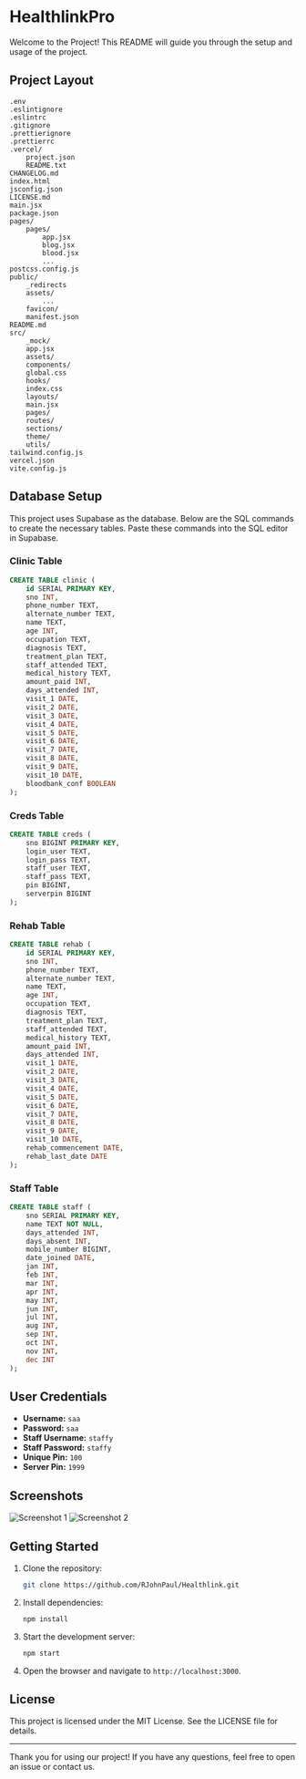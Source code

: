 # HealthlinkPro

Welcome to the Project! This README will guide you through the setup and usage of the project.

## Project Layout

```
.env
.eslintignore
.eslintrc
.gitignore
.prettierignore
.prettierrc
.vercel/
	project.json
	README.txt
CHANGELOG.md
index.html
jsconfig.json
LICENSE.md
main.jsx
package.json
pages/
	pages/
		app.jsx
		blog.jsx
		blood.jsx
		...
postcss.config.js
public/
	_redirects
	assets/
		...
	favicon/
	manifest.json
README.md
src/
	_mock/
	app.jsx
	assets/
	components/
	global.css
	hooks/
	index.css
	layouts/
	main.jsx
	pages/
	routes/
	sections/
	theme/
	utils/
tailwind.config.js
vercel.json
vite.config.js
```

## Database Setup

This project uses Supabase as the database. Below are the SQL commands to create the necessary tables. Paste these commands into the SQL editor in Supabase.

### Clinic Table

```sql
CREATE TABLE clinic (
    id SERIAL PRIMARY KEY,
    sno INT,
    phone_number TEXT,
    alternate_number TEXT,
    name TEXT,
    age INT,
    occupation TEXT,
    diagnosis TEXT,
    treatment_plan TEXT,
    staff_attended TEXT,
    medical_history TEXT,
    amount_paid INT,
    days_attended INT,
    visit_1 DATE,
    visit_2 DATE,
    visit_3 DATE,
    visit_4 DATE,
    visit_5 DATE,
    visit_6 DATE,
    visit_7 DATE,
    visit_8 DATE,
    visit_9 DATE,
    visit_10 DATE,
    bloodbank_conf BOOLEAN
);
```

### Creds Table

```sql
CREATE TABLE creds (
    sno BIGINT PRIMARY KEY,
    login_user TEXT,
    login_pass TEXT,
    staff_user TEXT,
    staff_pass TEXT,
    pin BIGINT,
    serverpin BIGINT
);
```

### Rehab Table

```sql
CREATE TABLE rehab (
    id SERIAL PRIMARY KEY,
    sno INT,
    phone_number TEXT,
    alternate_number TEXT,
    name TEXT,
    age INT,
    occupation TEXT,
    diagnosis TEXT,
    treatment_plan TEXT,
    staff_attended TEXT,
    medical_history TEXT,
    amount_paid INT,
    days_attended INT,
    visit_1 DATE,
    visit_2 DATE,
    visit_3 DATE,
    visit_4 DATE,
    visit_5 DATE,
    visit_6 DATE,
    visit_7 DATE,
    visit_8 DATE,
    visit_9 DATE,
    visit_10 DATE,
    rehab_commencement DATE,
    rehab_last_date DATE
);
```

### Staff Table

```sql
CREATE TABLE staff (
    sno SERIAL PRIMARY KEY,
    name TEXT NOT NULL,
    days_attended INT,
    days_absent INT,
    mobile_number BIGINT,
    date_joined DATE,
    jan INT,
    feb INT,
    mar INT,
    apr INT,
    may INT,
    jun INT,
    jul INT,
    aug INT,
    sep INT,
    oct INT,
    nov INT,
    dec INT
);
```

## User Credentials

- **Username:** `saa`
- **Password:** `saa`
- **Staff Username:** `staffy`
- **Staff Password:** `staffy`
- **Unique Pin:** `100`
- **Server Pin:** `1999`

## Screenshots

![Screenshot 1](path/to/screenshot1.png)
![Screenshot 2](path/to/screenshot2.png)

## Getting Started

1. Clone the repository:
   ```sh
   git clone https://github.com/RJohnPaul/Healthlink.git
   ```
2. Install dependencies:
   ```sh
   npm install
   ```
3. Start the development server:
   ```sh
   npm start
   ```
4. Open the browser and navigate to `http://localhost:3000`.


## License

This project is licensed under the MIT License. See the LICENSE file for details.

---

Thank you for using our project! If you have any questions, feel free to open an issue or contact us.